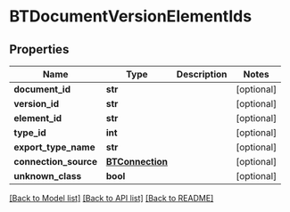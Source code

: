 # BTDocumentVersionElementIds

## Properties
Name | Type | Description | Notes
------------ | ------------- | ------------- | -------------
**document_id** | **str** |  | [optional] 
**version_id** | **str** |  | [optional] 
**element_id** | **str** |  | [optional] 
**type_id** | **int** |  | [optional] 
**export_type_name** | **str** |  | [optional] 
**connection_source** | [**BTConnection**](BTConnection.md) |  | [optional] 
**unknown_class** | **bool** |  | [optional] 

[[Back to Model list]](../README.md#documentation-for-models) [[Back to API list]](../README.md#documentation-for-api-endpoints) [[Back to README]](../README.md)


